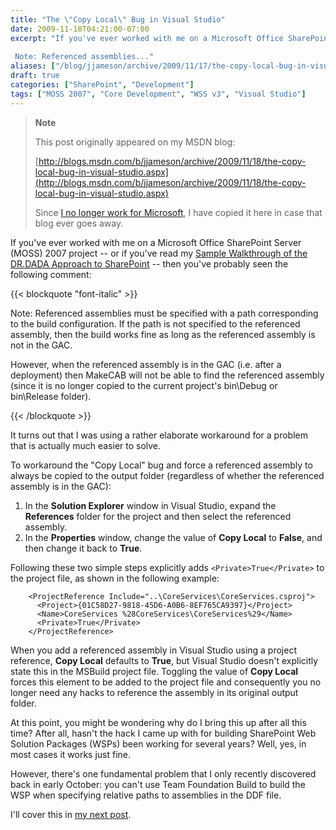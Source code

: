 ```yaml
---
title: "The \"Copy Local\" Bug in Visual Studio"
date: 2009-11-18T04:21:00-07:00
excerpt: "If you've ever worked with me on a Microsoft Office SharePoint Server (MOSS) 2007 project -- or if you've read my Sample Walkthrough of the DR.DADA Approach to SharePoint -- then you've probably seen the following comment: 
 
 Note: Referenced assemblies..."
aliases: ["/blog/jjameson/archive/2009/11/17/the-copy-local-bug-in-visual-studio.aspx", "/blog/jjameson/archive/2009/11/18/the-copy-local-bug-in-visual-studio.aspx"]
draft: true
categories: ["SharePoint", "Development"]
tags: ["MOSS 2007", "Core Development", "WSS v3", "Visual Studio"]
---
```


> **Note**
>
> This post originally appeared on my MSDN blog:
>
> [http://blogs.msdn.com/b/jjameson/archive/2009/11/18/the-copy-local-bug-in-visual-studio.aspx](http://blogs.msdn.com/b/jjameson/archive/2009/11/18/the-copy-local-bug-in-visual-studio.aspx)
>
> Since
> [I no longer work for Microsoft](/blog/jjameson/2011/09/02/last-day-with-microsoft),
> I have copied it here in case that blog ever goes away.

If you've ever worked with me on a Microsoft Office SharePoint Server (MOSS)
2007 project -- or if you've read my
[Sample Walkthrough of the DR.DADA Approach to SharePoint](/blog/jjameson/2009/09/28/sample-walkthrough-of-the-dr-dada-approach-to-sharepoint)
-- then you've probably seen the following comment:

{{< blockquote "font-italic" >}}

Note: Referenced assemblies must be specified with a path corresponding to the
build configuration. If the path is not specified to the referenced assembly,
then the build works fine as long as the referenced assembly is not in the GAC.

However, when the referenced assembly is in the GAC (i.e. after a deployment)
then MakeCAB will not be able to find the referenced assembly (since it is no
longer copied to the current project's bin\Debug or bin\Release folder).

{{< /blockquote >}}

It turns out that I was using a rather elaborate workaround for a problem that
is actually much easier to solve.

To workaround the "Copy Local" bug and force a referenced assembly to always be
copied to the output folder (regardless of whether the referenced assembly is in
the GAC):

1. In the **Solution Explorer** window in Visual Studio, expand the
   **References** folder for the project and then select the referenced
   assembly.
2. In the **Properties** window, change the value of **Copy Local** to
   **False**, and then change it back to **True**.

Following these two simple steps explicitly adds `<Private>True</Private>` to
the project file, as shown in the following example:

```
    <ProjectReference Include="..\CoreServices\CoreServices.csproj">
      <Project>{01C58D27-9818-45D6-A0B6-8EF765CA9397}</Project>
      <Name>CoreServices %28CoreServices\CoreServices%29</Name>
      <Private>True</Private>
    </ProjectReference>
```

When you add a referenced assembly in Visual Studio using a project reference,
**Copy Local** defaults to **True**, but Visual Studio doesn't explicitly state
this in the MSBuild project file. Toggling the value of **Copy Local** forces
this element to be added to the project file and consequently you no longer need
any hacks to reference the assembly in its original output folder.

At this point, you might be wondering why do I bring this up after all this
time? After all, hasn't the hack I came up with for building SharePoint Web
Solution Packages (WSPs) been working for several years? Well, yes, in most
cases it works just fine.

However, there's one fundamental problem that I only recently discovered back in
early October: you can't use Team Foundation Build to build the WSP when
specifying relative paths to assemblies in the DDF file.

I'll cover this in
[my next post](/blog/jjameson/2009/11/18/building-sharepoint-wsps-with-team-foundation-build).

